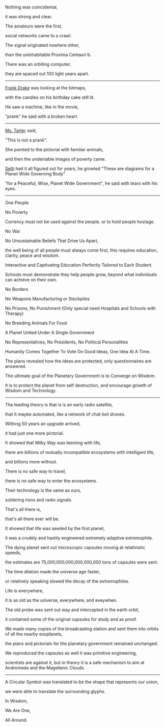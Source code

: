Nothing was coincidental,

it was strong and clear.

The amateurs were the first,

social networks came to a crawl.

The signal originated nowhere other,

than the uninhabitable Proxima Centauri b.

There was an orbiting computer,

they are spaced out 100 light years apart.

---

[Frank Drake](https://en.wikipedia.org/wiki/Frank_Drake) was looking at the bitmaps,

with the candles on his birthday cake still lit.

He saw a machine, like in the movie,

"prank" he said with a broken heart.

---

[Ms. Tarter](https://en.wikipedia.org/wiki/Jill_Tarter) said,

"This is not a prank".

She pointed to the pictorial with familiar animals,

and then the undeniable images of poverty came.

[Seth](https://en.wikipedia.org/wiki/Seth_Shostak) had it all figured out for years, he growled "These are diagrams for a Planet Wide Governing Body"

"for a Peaceful, Wise, Planet Wide Government", he said with tears with his eyes.

---

One People

No Poverty

Currency must not be used against the people, or to hold people hostage.

No War

No Unsustainable Beliefs That Drive Us Apart,

the well being of all people must always come first, this requires education, clarity, peace and wisdom.

Interactive and Captivating Education Perfectly Tailored to Each Student.

Schools must demonstrate they help people grow, beyond what individuals can achieve on their own.

No Borders

No Weapons Manufacturing or Stockpiles

No Prisons, No Punishment (Only special need Hospitals and Schools with Therapy)

No Breeding Animals For Food

A Planet United Under A Single Government

No Representatives, No Presidents, No Political Personalities

Humanity Comes Together To Vote On Good Ideas, One Idea At A Time.

The plans revealed how the ideas are protected, only questionnaires are answered.

The ultimate goal of the Planetary Government is to Converge on Wisdom.

It is to protect the planet from self destruction, and encourage growth of Wisdom and Technology.

---

The leading theory is that is is an early radio satellite,

that it maybe automated, like a network of chat-bot drones.

Withing 50 years an upgrade arrived,

it had just one more pictorial.

It showed that Milky Way was teeming with life,

there are billions of mutually incompatible ecosystems with intelligent life,

and billions more without.

There is no safe way to travel,

there is no safe way to enter the ecosystems.

Their technology is the same as ours,

soldering irons and radio signals.

That's all there is,

that's all there ever will be.

It showed that life was seeded by the first planet,

it was a crudely and hastily engineered extremely adaptive extremophile.

The dying planet sent out microscopic capsules moving at relativistic speeds,

the estimates are 75,000,000,000,000,000,000 tons of capsules were sent.

The time dilation made the universe age faster,

or relatively speaking slowed the decay of the extremophiles.

Life is everywhere,

it is as old as the universe, everywhere, and eveywhen.

The old probe was sent out way and intercepted in the earth orbit,

it contained some of the original capsules for study and as proof.

We made many copies of the broadcasting station and sent them into orbits of all the nearby exoplanets,

the plans and pictorials for the planetary government remained unchanged.

We reproduced the capsules as well it was primitive engineering,

scientists are against it, but in theory it is a safe mechanism to aim at Andromeda and the Magellanic Clouds.

---

A Circular Symbol was translated to be the shape that represents our union,

we were able to translate the surrounding glyphs.

In Wisdom,

We Are One,

All Around.
